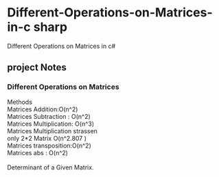 # Different-Operations-on-Matrices-in-c sharp
Different Operations on Matrices in c#
## project Notes
### Different Operations on Matrices
Methods <br />
Matrices Addition:O(n^2) <br />
Matrices Subtraction : O(n^2) <br />
Matrices Multiplication: O(n^3) <br />
Matrices Multiplication strassen <br />
only 2*2 Matrix  O(n^2.807 ) <br />
Matrices transposition:O(n^2) <br />
Matrices abs : O(n^2) <br />                                                                                                                                                                                                                                                                                
Determinant of a Given Matrix. <br />
